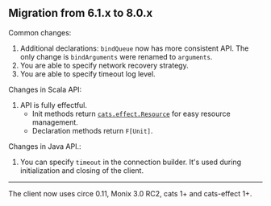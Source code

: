 ## Migration from 6.1.x to 8.0.x

Common changes:

1. Additional declarations: `bindQueue` now has more consistent API. The only change is `bindArguments` were renamed to `arguments`.
1. You are able to specify network recovery strategy.
1. You are able to specify timeout log level.

Changes in Scala API:

1. API is fully effectful.
    * Init methods return [`cats.effect.Resource`](https://typelevel.org/cats-effect/datatypes/resource.html) for easy resource management.
    * Declaration methods return `F[Unit]`.

Changes in Java API.:

1. You can specify `timeout` in the connection builder. It's used during initialization and closing of the client.

---

The client now uses circe 0.11, Monix 3.0 RC2, cats 1+ and cats-effect 1+.
